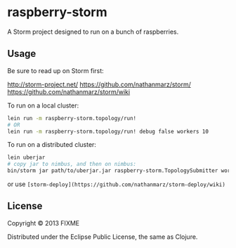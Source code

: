 # raspberry-storm

A Storm project designed to run on a bunch of raspberries.

## Usage

Be sure to read up on Storm first:

http://storm-project.net/
https://github.com/nathanmarz/storm/
https://github.com/nathanmarz/storm/wiki

To run on a local cluster:

```bash
lein run -m raspberry-storm.topology/run!
# OR
lein run -m raspberry-storm.topology/run! debug false workers 10
```

To run on a distributed cluster:

```bash
lein uberjar
# copy jar to nimbus, and then on nimbus:
bin/storm jar path/to/uberjar.jar raspberry-storm.TopologySubmitter workers 30 debug false
```

or use `[storm-deploy](https://github.com/nathanmarz/storm-deploy/wiki)`

## License

Copyright © 2013 FIXME

Distributed under the Eclipse Public License, the same as Clojure.

